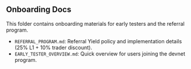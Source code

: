 ## Onboarding Docs

This folder contains onboarding materials for early testers and the referral program.

- `REFERRAL_PROGRAM.md`: Referral Yield policy and implementation details (25% L1 + 10% trader discount).
- `EARLY_TESTER_OVERVIEW.md`: Quick overview for users joining the devnet program.


